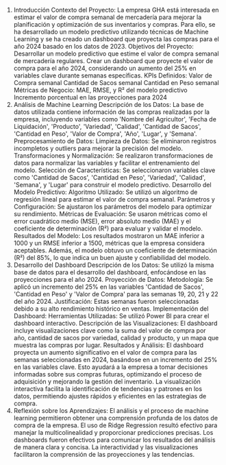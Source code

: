1. Introducción
Contexto del Proyecto: La empresa GHA está interesada en estimar el valor de compra semanal de mercadería para mejorar la planificación y optimización de sus inventarios y compras. Para ello, se ha desarrollado un modelo predictivo utilizando técnicas de Machine Learning y se ha creado un dashboard que proyecta las compras para el año 2024 basado en los datos de 2023.
Objetivos del Proyecto:
Desarrollar un modelo predictivo que estime el valor de compra semanal de mercadería regulares.
Crear un dashboard que proyecte el valor de compra para el año 2024, considerando un aumento del 25% en variables clave durante semanas específicas.
KPIs Definidos:
Valor de Compra semanal
Cantidad de Sacos semanal
Cantidad en Peso semanal 
Métricas de Negocio:
MAE, RMSE, y R² del modelo predictivo
Incremento porcentual en las proyecciones para 2024
2. Análisis de Machine Learning
Descripción de los Datos: La base de datos utilizada contiene información de las compras realizadas por la empresa, incluyendo variables como 'Nombre del Agricultor', 'Fecha de Liquidación', 'Producto', 'Variedad', 'Calidad', 'Cantidad de Sacos', 'Cantidad en Peso', 'Valor de Compra', 'Año', 'Lugar', y 'Semana'.
Preprocesamiento de Datos:
Limpieza de Datos: Se eliminaron registros incompletos y outliers para mejorar la precisión del modelo.
Transformaciones y Normalización: Se realizaron transformaciones de datos para normalizar las variables y facilitar el entrenamiento del modelo.
Selección de Características: Se seleccionaron variables clave como 'Cantidad de Sacos', 'Cantidad en Peso', 'Variedad', 'Calidad', 'Semana', y 'Lugar' para construir el modelo predictivo.
Desarrollo del Modelo Predictivo:
Algoritmo Utilizado: Se utilizó un algoritmo de regresión lineal para estimar el valor de compra semanal.
Parámetros y Configuración: Se ajustaron los parámetros del modelo para optimizar su rendimiento.
Métricas de Evaluación: Se usaron métricas como el error cuadrático medio (MSE), error absoluto medio (MAE) y el coeficiente de determinación (R²) para evaluar y validar el modelo.
Resultados del Modelo: Los resultados mostraron un MAE inferior a 1000 y un RMSE inferior a 1500, métricas que la empresa considera aceptables. Además, el modelo obtuvo un coeficiente de determinación (R²) del 85%, lo que indica un buen ajuste y confiabilidad del modelo.
3. Desarrollo del Dashboard
Descripción de los Datos: Se utilizó la misma base de datos para el desarrollo del dashboard, enfocándose en las proyecciones para el año 2024.
Proyección de Datos:
Metodología: Se aplicó un incremento del 25% en las variables 'Cantidad de Sacos', 'Cantidad en Peso' y 'Valor de Compra' para las semanas 19, 20, 21 y 22 del año 2024.
Justificación: Estas semanas fueron seleccionadas debido a su alto rendimiento histórico en ventas.
Implementación del Dashboard:
Herramientas Utilizadas: Se utilizó Power BI para crear el dashboard interactivo.
Descripción de las Visualizaciones: El dashboard incluye visualizaciones clave como la suma del valor de compra por año, cantidad de sacos por variedad, calidad y producto, y un mapa que muestra las compras por lugar.
Resultados y Análisis: El dashboard proyecta un aumento significativo en el valor de compra para las semanas seleccionadas en 2024, basándose en un incremento del 25% en las variables clave. Esto ayudará a la empresa a tomar decisiones informadas sobre sus compras futuras, optimizando el proceso de adquisición y mejorando la gestión del inventario. La visualización interactiva facilita la identificación de tendencias y patrones en los datos, permitiendo ajustes rápidos y eficientes en las estrategias de compra.
 4. Reflexión sobre los Aprendizajes:
El análisis y el proceso de machine learning permitieron obtener una comprensión profunda de los datos de compra de la empresa.
El uso de Ridge Regression resultó efectivo para manejar la multicolinealidad y proporcionar predicciones precisas.
Los dashboards fueron efectivos para comunicar los resultados del análisis de manera clara y concisa.
La interactividad y las visualizaciones facilitaron la comprensión de las proyecciones y las tendencias.

